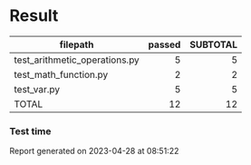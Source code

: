 # Result

|           filepath            | passed | SUBTOTAL |
| ----------------------------- | -----: | -------: |
| test_arithmetic_operations.py |      5 |        5 |
| test_math_function.py         |      2 |        2 |
| test_var.py                   |      5 |        5 |
| TOTAL                         |     12 |       12 |

### Test time

Report generated on 2023-04-28 at 08:51:22

